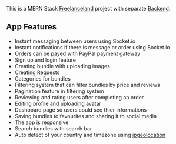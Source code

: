 This is a MERN Stack [Freelanceland](https://freelanceland.netlify.app/) project with separate [Backend](https://github.com/zaid9696/freelanceland-backend).

## App Features

- Instant messaging between users using Socket.io
- Instant notifications if there is message or order using Socket.io
- Orders can be payed with PayPal payment gateway
- Sign up and login feature
- Creating bundle with uploading images
- Creating Requests 
- Categories for bundles
- Filtering system that can filter bundles by price and reviews
- Pagination feature in filtering system
- Reviewing and rating users after completing an order 
- Editing profile and uploading avatar
- Dashboard page so users could see thier informations
- Saving bundles to favourites and sharing it to social media
- The app is responsive
- Search bundles with search bar 
- Auto detect of your country and timezone using [ipgeolocation](https://ipgeolocation.io/)

